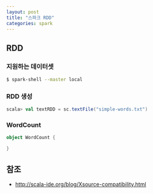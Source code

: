 ```yaml
---
layout: post
title: "스파크 RDD"
categories: spark
---
```


## RDD 

### 지원하는 데이터셋 

```bash
$ spark-shell --master local
```

### RDD 생성 

```scala
scala> val textRDD = sc.textFile("simple-words.txt")
```

### WordCount

```scala
object WordCount {

}
```

## 참조
* http://scala-ide.org/blog/Xsource-compatibility.html
